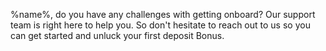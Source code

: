 %name%\, do you have any challenges with getting onboard\? Our support team is right here to help you\. So don\'t hesitate to reach out to us so you can get started and unluck your first deposit Bonus\.